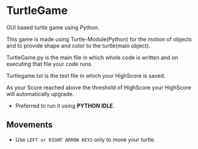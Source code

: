 # TurtleGame
GUI based turtle game using Python.

This game is made using Turtle-Module(Python) for the motion of objects and to provide shape and color to the turtle(main object).

TurtleGame.py is the main file in which whole code is written and on executing that file your code runs.

Turtlegame.txt is the text file in which your HighScore is saved.

As your Score reached above the threshold of HighScore your HighScore will automatically upgrade.

* Preferred to run it using **PYTHON IDLE**.

## Movements

* Use `LEFT or RIGHT ARROW KEYS` only to move your turtle.
